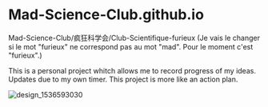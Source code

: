 # Mad-Science-Club.github.io

Mad-Science-Club/疯狂科学会/Club-Scientifique-furieux (Je vais le changer si le mot "furieux" ne correspond pas au mot "mad". Pour le moment c'est "furieux".)

This is a personal project whitch allows me to record progress of my ideas. Updates due to my own timer. This project is more like an action plan.

![design_1536593030](https://user-images.githubusercontent.com/14848127/109594779-59408c00-7b4e-11eb-858d-2da6b3d2184f.jpg)

